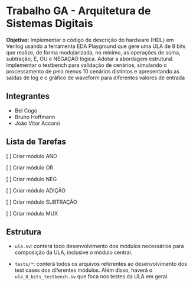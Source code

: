 # Trabalho GA - Arquitetura de Sistemas Digitais

**Objetivo:** Implementar o código de descrição do hardware (HDL) em Verilog usando a ferramenta EDA Playground
que gere uma ULA de 8 bits que realize, de forma modularizada, no mínimo, as operações de soma,
subtração, E, OU e NEGAÇÃO lógica. Adotar a abordagem estrutural. Implementar o testbench para validação de cenários, simulando o processamento de pelo menos 10
cenários distintos e apresentando as saídas de log e o gráfico de waveform para diferentes valores de
entrada

## Integrantes
- Bel Cogo
- Bruno Hoffmann
- João Vitor Accorsi

## Lista de Tarefas

[ ] Criar módulo AND

[ ] Criar módulo OR

[ ] Criar módulo NEG

[ ] Criar módulo ADIÇÃO

[ ] Criar módulo SUBTRAÇÃO

[ ] Criar módulo MUX

## Estrutura

- `ula.sv`: conterá todo desenvolvimento dos módulos necessários para composição da ULA, inclusive o módulo central.

- `tests/*`: conterá todos os arquivos referentes ao desenvolvimento dos test cases dos diferentes módulos. Além disso, haverá o `ula_8_bits_testbench.sv` que foca nos testes da ULA em geral.